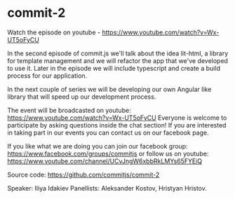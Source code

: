 # commit-2
Watch the episode on youtube - https://www.youtube.com/watch?v=Wx-UT5oFyCU

In the second episode of commit.js we'll talk about the idea lit-html, a library for template management and we will refactor the app that we've developed to use it. Later in the episode we will include typescript and create a build process for our application.

In the next couple of series we will be developing our own Angular like library that will speed up our development process. 

The event will be broadcasted on youtube: 
https://www.youtube.com/watch?v=Wx-UT5oFyCU
Everyone is welcome to participate by asking questions inside the chat section! If you are interested in taking part in our events you can contact us on our facebook page.

If you like what we are doing you can join our facebook group: 
https://www.facebook.com/groups/commitjs
or follow us on youtube:
https://www.youtube.com/channel/UCvJngW6xbbRkLMYs65FYEiQ

Source code: https://github.com/commitjs/commit-2

Speaker: Iliya Idakiev
Panellists: Aleksander Kostov, Hristyan Hristov.
